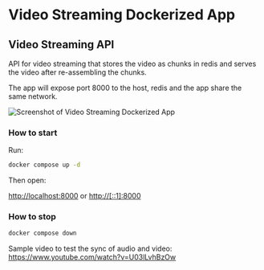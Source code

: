 # Video Streaming Dockerized App
## Video Streaming API
API for video streaming that stores the video as chunks in redis and serves the video after re-assembling the chunks.

The app will expose port 8000 to the host, redis and the app share the same network.

![Screenshot of Video Streaming Dockerized App](https://user-images.githubusercontent.com/64683866/213198470-29f7a615-f087-4156-b3bd-ad1f7824bed5.png)



### How to start

Run:
```bash
docker compose up -d
```

Then open:

<http://localhost:8000> or <http://[::1]:8000>

### How to stop

```bash
docker compose down
```



Sample video to test the sync of audio and video: <https://www.youtube.com/watch?v=U03lLvhBzOw>
